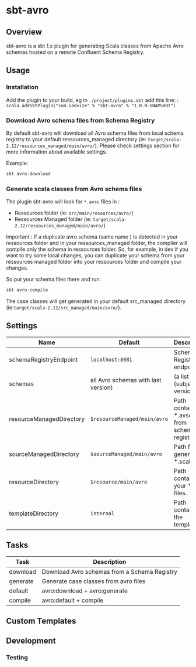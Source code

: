 # sbt-avro

## Overview

sbt-avro is a sbt 1.x plugin for generating Scala classes from Apache Avro schemas hosted on a remote Confluent Schema Registry.

## Usage

### Installation

Add the plugin to your build, eg in `./project/plugins.sbt` add this line: :
    ```scala
        addSbtPlugin("com.iadvize" % "sbt-avro" % "1.0.0-SNAPSHOT")
    ```

### Download Avro schema files from Schema Registry

By default sbt-avro will download all Avro schema files from local schema registry to your default ressources_managed directory (ie: `target/scala-2.12/ressources_managed/main/avro/`). 
Please check settings section for more information about available settings.

Example:
```scala
sbt avro:download
```

### Generate scala classes from Avro schema files

The plugin sbt-avro will look for `*.avsc` files in :
- Ressources folder (ie: `src/main/resources/avro/`)
- Ressources Managed folder (ie: `target/scala-2.12/ressources_managed/main/avro/`)

Important : If a duplicate avro schema (same name ) is detected in your ressources folder and in your ressources_managed folder, the compiler will compile only the schema in ressources folder. So, for example, in dev if you want to try some local changes, you can duplicate your schema from your ressources managed folder into your ressources folder and compile your changes.

So put your schema files there and run:

```scala
sbt avro:compile
```

The case classes will get generated in your default src_managed directory (ie:`target/scala-2.12/src_managed/main/avro/`).


## Settings

Name | Default | Description
-----|---------|------------
schemaRegistryEndpoint | ``localhost:8081`` | Schema Registry endpoint
schemas | all Avro schemas with last version) | (a list of (subject, version)
resourceManagedDirectory | ``$resourceManaged/main/avro`` | Path containing *.avsc files from schema registry.
sourceManagedDirectory | ``$sourceManaged/main/avro`` | Path for the generated *.scala files
resourceDirectory | ``$resource/main/avro`` | Path containing your *.avs files.
templateDirectory | ``internal`` | Path containing the templates.


## Tasks

Task                                    | Description
----------------------------------------|----------------------------------------
download                                | Download Avro schemas from a Schema Registry
generate                                | Generate case classes from avro files
default                                 | avro:download + avro:generate
compile                                 | avro:default + compile



## Custom Templates

## Development

### Testing

